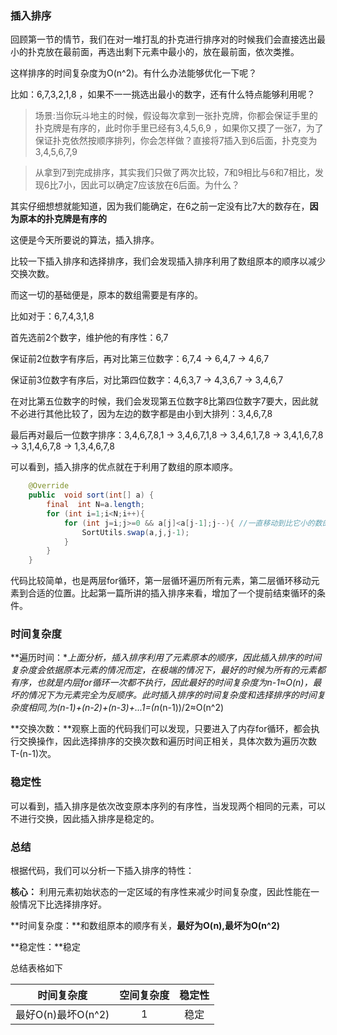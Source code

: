 ### 插入排序

回顾第一节的情节，我们在对一堆打乱的扑克进行排序对的时候我们会直接选出最小的扑克放在最前面，再选出剩下元素中最小的，放在最前面，依次类推。

这样排序的时间复杂度为O(n^2)。有什么办法能够优化一下呢？

比如：6,7,3,2,1,8 ，如果不一一挑选出最小的数字，还有什么特点能够利用呢？

> 场景:当你玩斗地主的时候，假设每次拿到一张扑克牌，你都会保证手里的扑克牌是有序的，此时你手里已经有3,4,5,6,9 ，如果你又摸了一张7，为了保证扑克依然按顺序排列，你会怎样做？直接将7插入到6后面，扑克变为3,4,5,6,7,9

> 从拿到7到完成排序，其实我们只做了两次比较，7和9相比与6和7相比，发现6比7小，因此可以确定7应该放在6后面。为什么？

其实仔细想想就能知道，因为我们能确定，在6之前一定没有比7大的数存在，**因为原本的扑克牌是有序的**

这便是今天所要说的算法，插入排序。

比较一下插入排序和选择排序，我们会发现插入排序利用了数组原本的顺序以减少交换次数。

而这一切的基础便是，原本的数组需要是有序的。

比如对于：6,7,4,3,1,8

首先选前2个数字，维护他的有序性：6,7

保证前2位数字有序后，再对比第三位数字：6,7,4 -> 6,4,7 -> 4,6,7

保证前3位数字有序后，对比第四位数字：4,6,3,7 -> 4,3,6,7  -> 3,4,6,7

在对比第五位数字的时候，我们会发现第五位数字8比第四位数字7要大，因此就不必进行其他比较了，因为左边的数字都是由小到大排列：3,4,6,7,8

最后再对最后一位数字排序：3,4,6,7,8,1 -> 3,4,6,7,1,8 -> 3,4,6,1,7,8 -> 3,4,1,6,7,8 -> 3,1,4,6,7,8 -> 1,3,4,6,7,8

可以看到，插入排序的优点就在于利用了数组的原本顺序。

```java
    @Override
    public  void sort(int[] a) {
        final  int N=a.length;
        for (int i=1;i<N;i++){
            for (int j=i;j>=0 && a[j]<a[j-1];j--){ //一直移动到比它小的数的右边
                SortUtils.swap(a,j,j-1);
            }
        }
    }

```

代码比较简单，也是两层for循环，第一层循环遍历所有元素，第二层循环移动元素到合适的位置。比起第一篇所讲的插入排序来看，增加了一个提前结束循环的条件。

### 时间复杂度

**遍历时间：**上面分析，插入排序利用了元素原本的顺序，因此插入排序的时间复杂度会依据原本元素的情况而定，在极端的情况下，最好的时候为所有的元素都有序，也就是内层for循环一次都不执行，因此最好的时间复杂度为n-1≈O(n)，最坏的情况下为元素完全为反顺序。此时插入排序的时间复杂度和选择排序的时间复杂度相同,为(n-1)+(n-2)+(n-3)+...1=(n*(n-1))/2≈O(n^2)

**交换次数：**观察上面的代码我们可以发现，只要进入了内存for循环，都会执行交换操作，因此选择排序的交换次数和遍历时间正相关，具体次数为遍历次数T-(n-1)次。

### 稳定性

可以看到，插入排序是依次改变原本序列的有序性，当发现两个相同的元素，可以不进行交换，因此插入排序是稳定的。

### 总结

根据代码，我们可以分析一下插入排序的特性：

**核心：** 利用元素初始状态的一定区域的有序性来减少时间复杂度，因此性能在一般情况下比选择排序好。

**时间复杂度：**和数组原本的顺序有关，**最好为O(n),最坏为O(n^2)**

**稳定性：**稳定

总结表格如下

|     时间复杂度     | 空间复杂度 | 稳定性 |
| :----------------: | :--------: | :----: |
| 最好O(n)最坏O(n^2) |     1      |  稳定  |









